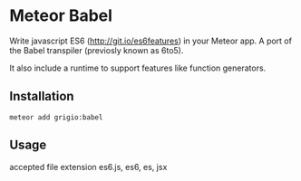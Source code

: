 # Meteor Babel

Write javascript ES6 (http://git.io/es6features) in your Meteor app. A port of the Babel transpiler (previosly known as 6to5).

It also include a runtime to support features like function generators.
 
## Installation
 
```
meteor add grigio:babel
```
 
## Usage
 
accepted file extension es6.js, es6, es, jsx